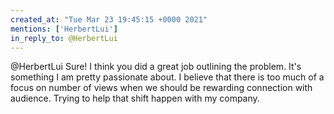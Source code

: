 ```yaml
---
created_at: "Tue Mar 23 19:45:15 +0000 2021"
mentions: ['HerbertLui']
in_reply_to: @HerbertLui
---
```


@HerbertLui Sure! I think you did a great job outlining the problem. It's something I am pretty passionate about. I believe that there is too much of a focus on number of views when we should be rewarding connection with audience. Trying to help that shift happen with my company.